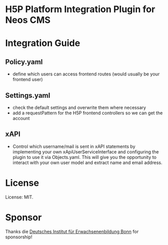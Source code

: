 # H5P Platform Integration Plugin for Neos CMS

# Integration Guide
## Policy.yaml
* define which users can access frontend routes (would usually be your frontend user)
## Settings.yaml
* check the default settings and overwrite them where necessary
* add a requestPattern for the H5P frontend controllers so we can get the account
## xAPI
* Control which username/mail is sent in xAPI statements by implementing your own xApiUserServiceInterface and
  configuring the plugin to use it via Objects.yaml. This will give you the opportunity to interact with your 
  own user model and extract name and email address.

# License
License: MIT.

# Sponsor
Thanks die [Deutsches Institut für Erwachsenenbildung Bonn](https://die-bonn.de) for sponsorship!
